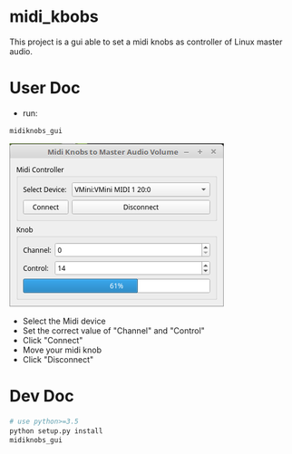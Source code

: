 # midi_kbobs
This project is a gui able to set a midi knobs as controller of Linux master audio.

# User Doc
* run:
```bash
midiknobs_gui
```
![Gui image](imgs/gui.png)
* Select the Midi device
* Set the correct value of "Channel" and "Control"
* Click "Connect"
* Move your midi knob
* Click "Disconnect"

# Dev Doc
```bash
# use python>=3.5
python setup.py install
midiknobs_gui
``` 